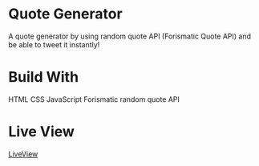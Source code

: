 # Quote Generator

A quote generator by using random quote API (Forismatic Quote API) and be able to tweet it instantly!

# Build With

HTML
CSS
JavaScript
Forismatic random quote API

# Live View

[LiveView](https://defeinium.github.io/quote-generator/ "Quote Generator")
